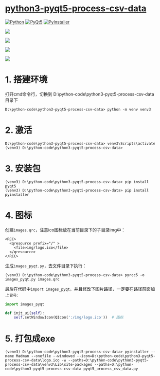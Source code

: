 # [python3-pyqt5-process-csv-data](http://www.madmalls.com/blog/post/process-csv-data-and-pyqt5/)

[![Python](https://img.shields.io/badge/Python-v3.6.1-brightgreen.svg)](https://www.python.org/)
[![PyQt5](https://img.shields.io/badge/PyQt5-v5.11.2-orange.svg)](https://www.riverbankcomputing.com/software/pyqt/intro)
[![PyInstaller](https://img.shields.io/badge/pyinstaller-v3.4-lightgrey.svg)](https://www.pyinstaller.org/)



![](http://www.madmalls.com/api/medias/uploaded/process-csv-01-54579793.png)

![](http://www.madmalls.com/api/medias/uploaded/process-csv-02-96422444.png)

![](http://www.madmalls.com/api/medias/uploaded/process-csv-03-1e3614f0.png)

![](http://www.madmalls.com/api/medias/uploaded/process-csv-04-0075221d.png)



# 1. 搭建环境

打开cmd命令行，切换到 D:\python-code\python3-pyqt5-process-csv-data 目录下

``` 
D:\python-code\python3-pyqt5-process-csv-data> python -m venv venv3
```

# 2. 激活

```
D:\python-code\python3-pyqt5-process-csv-data> venv3\Scripts\activate
(venv3) D:\python-code\python3-pyqt5-process-csv-data>
```

# 3. 安装包

```
(venv3) D:\python-code\python3-pyqt5-process-csv-data> pip install pyqt5
(venv3) D:\python-code\python3-pyqt5-process-csv-data> pip install pyinstaller
```

# 4. 图标

创建`images.qrc`，注意ico图标放在当前目录下的子目录img中：

```
<RCC>
  <qresource prefix="/" >
    <file>img/logo.ico</file>
  </qresource>
</RCC>
```

生成`images_pyqt.py`，去文件目录下执行：

```
(venv3) D:\python-code\python3-pyqt5-process-csv-data> pyrcc5 -o images_pyqt.py images.qrc
```

最后在代码中`import images_pyqt`，并且修改下图片路径，一定要在路径前面加上`冒号`:

```python
import images_pyqt

def init_ui(self):
    self.setWindowIcon(QIcon(':/img/logo.ico'))  # 图标
```

# 5. 打包成exe

```
(venv3) D:\python-code\python3-pyqt5-process-csv-data> pyinstaller --name Madman --onefile --windowed --icon=D:\python-code\python3-pyqt5-process-csv-data\logo.ico -w --paths=D:\python-code\python3-pyqt5-process-csv-data\venv3\Lib\site-packages --paths=D:\python-code\python3-pyqt5-process-csv-data pyqt5_process_csv_data.py
```